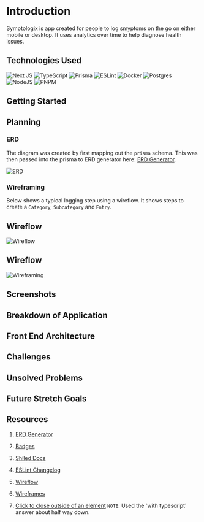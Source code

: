 # Introduction

Symptologix is app created for people to log smyptoms on the go on either mobile or desktop. It uses analytics over time to help diagnose health issues.

## Technologies Used

![Next JS](https://img.shields.io/badge/Next-black?style=for-the-badge&logo=next.js&logoColor=white)
![TypeScript](https://img.shields.io/badge/typescript-%23007ACC.svg?style=for-the-badge&logo=typescript&logoColor=white)
![Prisma](https://img.shields.io/badge/Prisma-3982CE?style=for-the-badge&logo=Prisma&logoColor=white)
![ESLint](https://img.shields.io/badge/ESLint-4B3263?style=for-the-badge&logo=eslint&logoColor=white)
![Docker](https://img.shields.io/badge/docker-%230db7ed.svg?style=for-the-badge&logo=docker&logoColor=white)
![Postgres](https://img.shields.io/badge/postgres-%23316192.svg?style=for-the-badge&logo=postgresql&logoColor=white)
![NodeJS](https://img.shields.io/badge/node.js-6DA55F?style=for-the-badge&logo=node.js&logoColor=white)
![PNPM](https://img.shields.io/badge/pnpm-%234a4a4a.svg?style=for-the-badge&logo=pnpm&logoColor=f69220)

## Getting Started

## Planning

### ERD

The diagram was created by first mapping out the `prisma` schema. This was then passed into the prisma to ERD generator here: [ERD Generator](https://prisma-erd.simonknott.de/).

![ERD](public/images/erd.png)

### Wireframing

Below shows a typical logging step using a wireflow. It shows steps to create a `Category`, `Subcategory` and `Entry`.

## Wireflow

![Wireflow](public/images/Wireflow.png)

## Wireflow

![Wireframing](public/images/wireframes.png)

## Screenshots

## Breakdown of Application

## Front End Architecture

## Challenges

## Unsolved Problems

## Future Stretch Goals

## Resources

1.  [ERD Generator](https://prisma-erd.simonknott.de/)

2.  [Badges](https://ileriayo.github.io/markdown-badges/#markdown-badges)

3.  [Shiled Docs](https://shields.io/)

4.  [ESLint Changelog](https://github.com/conventional-changelog/commitlint)

5.  [Wireflow](https://lucid.app/lucidchart/dae4f2db-44b2-4960-b5fa-0b0a74966ceb/edit?beaconFlowId=6A9D8E8349A1D84A&invitationId=inv_89316d7b-46c1-4c08-b1f0-a8010b02a21c&page=0_0#)

6.  [Wireframes](https://lucid.app/lucidchart/26ce0ac3-a98a-4844-85b5-90c444026f65/edit?beaconFlowId=BB9C9229C1909359&invitationId=inv_b8d2514a-828e-4032-bf11-10f7e414d1f8&page=0_0#)

7.  [Click to close outside of an element](https://stackoverflow.com/questions/32553158/detect-click-outside-react-component/71868126#71868126?newreg=2dbe8e52b1714b2e9bf1d78defa263f0)
    `NOTE`: Used the 'with typescript' answer about half way down.
